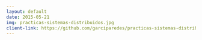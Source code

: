 ```yaml
---
layout: default
date: 2015-05-21
img: practicas-sistemas-distribuidos.jpg
client-link: https://github.com/garciparedes/practicas-sistemas-distribuidos
---
```

